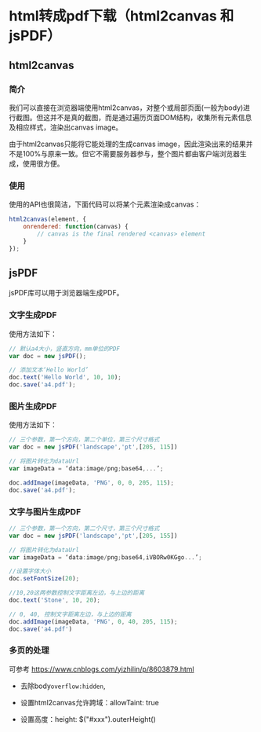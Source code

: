 # html转成pdf下载（html2canvas 和 jsPDF）

## html2canvas

### 简介

我们可以直接在浏览器端使用html2canvas，对整个或局部页面(一般为body)进行截图。但这并不是真的截图，而是通过遍历页面DOM结构，收集所有元素信息及相应样式，渲染出canvas image。

由于html2canvas只能将它能处理的生成canvas image，因此渲染出来的结果并不是100%与原来一致。但它不需要服务器参与，整个图片都由客户端浏览器生成，使用很方便。

### 使用

使用的API也很简洁，下面代码可以将某个元素渲染成canvas：

```javascript
html2canvas(element, {
    onrendered: function(canvas) {
        // canvas is the final rendered <canvas> element
    }
});
```

## jsPDF

jsPDF库可以用于浏览器端生成PDF。

### 文字生成PDF

使用方法如下：

```javascript
// 默认a4大小，竖直方向，mm单位的PDF
var doc = new jsPDF();

// 添加文本‘Hello World’
doc.text('Hello World', 10, 10);
doc.save('a4.pdf');
```

### 图片生成PDF

使用方法如下：

```javascript
// 三个参数，第一个方向，第二个单位，第三个尺寸格式
var doc = new jsPDF('landscape','pt',[205, 115])

// 将图片转化为dataUrl
var imageData = ‘data:image/png;base64,...’;

doc.addImage(imageData, 'PNG', 0, 0, 205, 115);
doc.save('a4.pdf');
```

### 文字与图片生成PDF

```javascript
// 三个参数，第一个方向，第二个尺寸，第三个尺寸格式
var doc = new jsPDF('landscape','pt',[205, 155])

// 将图片转化为dataUrl
var imageData = ‘data:image/png;base64,iVBORw0KGgo...’;

//设置字体大小
doc.setFontSize(20);

//10,20这两参数控制文字距离左边，与上边的距离
doc.text('Stone', 10, 20);

// 0, 40, 控制文字距离左边，与上边的距离
doc.addImage(imageData, 'PNG', 0, 40, 205, 115);
doc.save('a4.pdf')
```

### 多页的处理
可参考 https://www.cnblogs.com/yizhilin/p/8603879.html

- 去除body`overflow:hidden`,

- 设置html2canvas允许跨域：allowTaint: true

- 设置高度：height: $("#xxx").outerHeight()